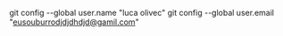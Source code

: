 git config --global user.name "luca olivec"
git config --global user.email "eusouburrodjdjdhdjd@gamil.com"
